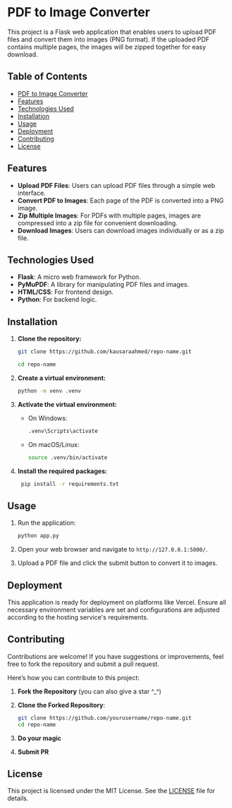 

# PDF to Image Converter

This project is a Flask web application that enables users to upload PDF files and convert them into images (PNG format). If the uploaded PDF contains multiple pages, the images will be zipped together for easy download.

## Table of Contents

- [PDF to Image Converter](#pdf-to-image-converter)
- [Features](#features)
- [Technologies Used](#technologies-used)
- [Installation](#installation)
- [Usage](#usage)
- [Deployment](#deployment)
- [Contributing](#contributing)
- [License](#license)

## Features

- **Upload PDF Files**: Users can upload PDF files through a simple web interface.
- **Convert PDF to Images**: Each page of the PDF is converted into a PNG image.
- **Zip Multiple Images**: For PDFs with multiple pages, images are compressed into a zip file for convenient downloading.
- **Download Images**: Users can download images individually or as a zip file.

## Technologies Used

- **Flask**: A micro web framework for Python.
- **PyMuPDF**: A library for manipulating PDF files and images.
- **HTML/CSS**: For frontend design.
- **Python**: For backend logic.

## Installation

1. **Clone the repository:**
   ```bash
   git clone https://github.com/kausaraahmed/repo-name.git

   cd repo-name
   ```

2. **Create a virtual environment:**
   ```bash
   python -m venv .venv
   ```

3. **Activate the virtual environment:**
   - On Windows:
     ```bash
     .venv\Scripts\activate
     ```
   - On macOS/Linux:
     ```bash
     source .venv/bin/activate
     ```

4. **Install the required packages:**
   ```bash
    pip install -r requirements.txt
   ```

## Usage

1. Run the application:
   ```bash
   python app.py
   ```

2. Open your web browser and navigate to `http://127.0.0.1:5000/`.

3. Upload a PDF file and click the submit button to convert it to images.

## Deployment

This application is ready for deployment on platforms like Vercel. Ensure all necessary environment variables are set and configurations are adjusted according to the hosting service's requirements.

## Contributing

Contributions are welcome! If you have suggestions or improvements, feel free to fork the repository and submit a pull request.

Here’s how you can contribute to this project:

1. **Fork the Repository** (you can also give a star ^_^)


2. **Clone the Forked Repository**:
   ```bash
   git clone https://github.com/yourusername/repo-name.git
   cd repo-name
3. **Do your magic**
4. **Submit PR**

## License

This project is licensed under the MIT License. See the [LICENSE](LICENSE) file for details.
```
